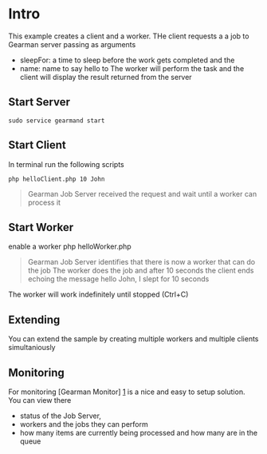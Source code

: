 Intro
=====

This example creates a client and a worker.
THe client requests a a job  to Gearman server passing as arguments
* sleepFor: a time to sleep before the work gets completed and the
* name: name to say hello to
The worker will perform the task and the client will display the result returned from the server

Start Server
------------
    sudo service gearmand start

Start Client
------------
In terminal run the following scripts

    php helloClient.php 10 John

> Gearman Job Server received the request and wait until a worker can process it

Start Worker
------------
enable a worker
    php helloWorker.php
> Gearman Job Server identifies that there is now a worker that can do the job
The worker does the job and after 10 seconds the client ends echoing the message
    hello John, I slept for 10 seconds

The worker will work indefinitely until stopped (Ctrl+C)

Extending
---------
You can extend the sample by creating multiple workers and multiple clients simultaniously

Monitoring
----------
For monitoring [Gearman Monitor] [1] is a nice and easy to setup solution.
You can view there
* status of the Job Server,
* workers and the jobs they can perform
* how many items are currently being processed and how many are in the queue


[1]: https://github.com/yugene/Gearman-Monitor "Gearman Monitor"
